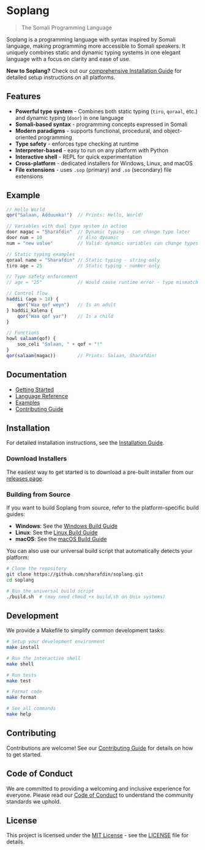 # Soplang

> The Somali Programming Language

Soplang is a programming language with syntax inspired by Somali language, making programming more accessible to Somali speakers. It uniquely combines static and dynamic typing systems in one elegant language with a focus on clarity and ease of use.

**New to Soplang?** Check out our [comprehensive Installation Guide](docs/installation.md) for detailed setup instructions on all platforms.

## Features

- **Powerful type system** - Combines both static typing (`tiro`, `qoraal`, etc.) and dynamic typing (`door`) in one language
- **Somali-based syntax** - programming concepts expressed in Somali
- **Modern paradigms** - supports functional, procedural, and object-oriented programming
- **Type safety** - enforces type checking at runtime
- **Interpreter-based** - easy to run on any platform with Python
- **Interactive shell** - REPL for quick experimentation
- **Cross-platform** - dedicated installers for Windows, Linux, and macOS
- **File extensions** - uses `.sop` (primary) and `.so` (secondary) file extensions

## Example

```js
// Hello World
qor("Salaan, Adduunka!")  // Prints: Hello, World!

// Variables with dual type system in action
door magac = "Sharafdin"  // Dynamic typing - can change type later
door num = 10             // Also dynamic
num = "new value"         // Valid: dynamic variables can change types

// Static typing examples
qoraal name = "Sharafdin" // Static typing - string only
tiro age = 25             // Static typing - number only

// Type safety enforcement
// age = "25"             // Would cause runtime error - type mismatch

// Control flow
haddii (age > 18) {
    qor("Waa qof weyn")   // Is an adult
} haddii_kalena {
    qor("Waa qof yar")    // Is a child
}

// Functions
howl salaam(qof) {
    soo_celi "Salaan, " + qof + "!"
}
qor(salaam(magac))        // Prints: Salaan, Sharafdin!
```

## Documentation

- [Getting Started](docs/index.md)
- [Language Reference](docs/language/keywords.md)
- [Examples](examples/)
- [Contributing Guide](docs/CONTRIBUTING.md)

## Installation

For detailed installation instructions, see the [Installation Guide](docs/installation.md).

### Download Installers

The easiest way to get started is to download a pre-built installer from our [releases page](https://github.com/sharafdin/soplang/releases).

### Building from Source

If you want to build Soplang from source, refer to the platform-specific build guides:

- **Windows**: See the [Windows Build Guide](windows/WINDOWS_BUILD_GUIDE.md)
- **Linux**: See the [Linux Build Guide](linux/README.md)
- **macOS**: See the [macOS Build Guide](macos/README.md)

You can also use our universal build script that automatically detects your platform:

```bash
# Clone the repository
git clone https://github.com/sharafdin/soplang.git
cd soplang

# Run the universal build script
./build.sh  # (may need chmod +x build.sh on Unix systems)
```

## Development

We provide a Makefile to simplify common development tasks:

```bash
# Setup your development environment
make install

# Run the interactive shell
make shell

# Run tests
make test

# Format code
make format

# See all commands
make help
```

## Contributing

Contributions are welcome! See our [Contributing Guide](docs/CONTRIBUTING.md) for details on how to get started.

## Code of Conduct

We are committed to providing a welcoming and inclusive experience for everyone. Please read our [Code of Conduct](CODE_OF_CONDUCT.md) to understand the community standards we uphold.

## License

This project is licensed under the [MIT License](https://opensource.org/licenses/MIT) - see the [LICENSE](LICENSE) file for details.
